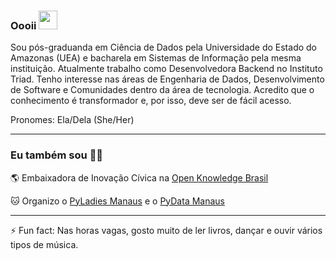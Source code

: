 ### Oooii <img src="https://media.giphy.com/media/LnQjpWaON8nhr21vNW/giphy.gif" width="30">

Sou pós-graduanda em Ciência de Dados pela Universidade do Estado do Amazonas (UEA) e bacharela em Sistemas de Informação pela mesma instituição. Atualmente trabalho como Desenvolvedora Backend no Instituto Triad. Tenho interesse nas áreas de Engenharia de Dados, Desenvolvimento de Software e Comunidades dentro da área de tecnologia. Acredito que o conhecimento é transformador e, por isso, deve ser de fácil acesso. 

Pronomes: Ela/Dela (She/Her)


---

### Eu também sou :woman_technologist:	

:earth_americas: Embaixadora de Inovação Cívica na [Open Knowledge Brasil](https://github.com/okfn-brasil)

:cat: Organizo o [PyLadies Manaus](https://github.com/pyladiesmanaus) e o [PyData Manaus](https://github.com/pydatamanaus)

---

⚡ Fun fact: Nas horas vagas, gosto muito de ler livros, dançar e ouvir vários tipos de música.

<!--
**julianyraiol/julianyraiol** is a ✨ _special_ ✨ repository because its `README.md` (this file) appears on your GitHub profile.

Here are some ideas to get you started:

- 🔭 I’m currently working on ...
- 🌱 I’m currently learning ...
- 👯 I’m looking to collaborate on ...
- 🤔 I’m looking for help with ...
- 💬 Ask me about ...
- 📫 How to reach me: ...
- 😄 Pronouns: ...
- ⚡ Fun fact: ...
-->
